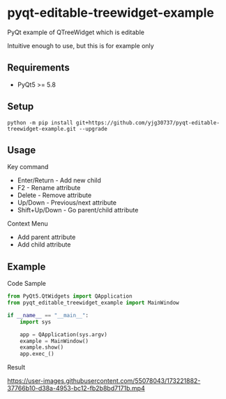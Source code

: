 # pyqt-editable-treewidget-example
PyQt example of QTreeWidget which is editable

Intuitive enough to use, but this is for example only

## Requirements
* PyQt5 >= 5.8

## Setup
`python -m pip install git+https://github.com/yjg30737/pyqt-editable-treewidget-example.git --upgrade`

## Usage
Key command
* Enter/Return - Add new child
* F2 - Rename attribute
* Delete - Remove attribute
* Up/Down - Previous/next attribute
* Shift+Up/Down - Go parent/child attribute 

Context Menu
* Add parent attribute
* Add child attribute

## Example
Code Sample
```python
from PyQt5.QtWidgets import QApplication
from pyqt_editable_treewidget_example import MainWindow

if __name__ == "__main__":
    import sys

    app = QApplication(sys.argv)
    example = MainWindow()
    example.show()
    app.exec_()
```

Result

https://user-images.githubusercontent.com/55078043/173221882-37766b10-d38a-4953-bc12-fb2b8bd7171b.mp4


